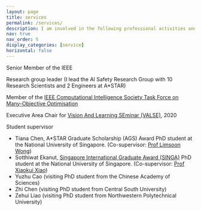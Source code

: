 ```yaml
---
layout: page
title: services
permalink: /services/
description: I am involved in the following professional activities and leadership
nav: true
nav_order: 5
display_categories: [service]
horizontal: false
---
```


Senior Member of the IEEE
	
Research group leader (I lead the AI Safety Research Group with 10 Research Scientists and 2 Engineers at A*STAR)

Member of the <a href="http://www.cs.bham.ac.uk/~limx/MaOP.html">IEEE Computational Intelligence Society Task Force on Many-Objective Optimisation</a>

Executive Area Chair for <a href="http://valser.org/article-364-1.html">Vision And Learning SEminar (VALSE)</a>, 2020

Student supervisor
<ul>
<li>Tiana Chen, A*STAR Graduate Scholarship (AGS) Award PhD student at the National University of Singapore. (Co-supervisor: <a href="https://www.comp.nus.edu.sg/~wongls/">Prof Limsoon Wong</a>)</li>	
<li>Sotthiwat Ekanut, <a href="https://www.a-star.edu.sg/Scholarships/for-graduate-studies/singapore-international-graduate-award-singa">Singapore International Graduate Award (SINGA)</a> PhD student at the National University of Singapore. (Co-supervisor: <a href="https://www.comp.nus.edu.sg/~xiaoxk/">Prof Xiaokui Xiao</a>)</li> 
<li>Yuzhu Cao (visiting PhD student from the Chinese Academy of Sciences)</li>
<li>Zhi Chen (visiting PhD student from Central South University)</li>
<li>Zehui Liao (visiting PhD student from Northwestern Polytechnical University)</li>
</ul>


